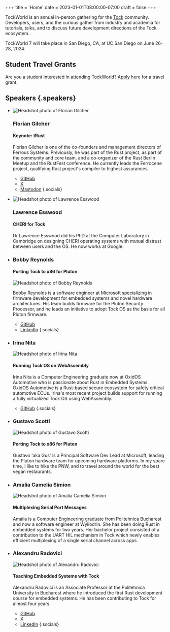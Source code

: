 +++
title = 'Home'
date = 2023-01-01T08:00:00-07:00
draft = false
+++

TockWorld is an annual in-person gathering for the [Tock](https://tockos.org) community. Developers, users, and the curious gather from industry and academia for tutorials, talks, and to discuss future development directions of the Tock ecosystem.

TockWorld 7 will take place in San Diego, CA, at UC San Diego on June 26-28, 2024.

## Student Travel Grants

Are you a student interested in attending TockWorld? [Apply here](grant) for a travel grant.


## Speakers {.speakers}

*
  ![Headshot photo of Florian Gilcher](speakers/florian_gilcher.jpg)

  ### Florian Gilcher

  #### Keynote: tRust

  Florian Gilcher is one of the co-founders and management directors
  of Ferrous Systems. Previously, he was part of the Rust project, as
  part of the community and core team, and a co-organizer of the Rust
  Berlin Meetup and the RustFest conference.  He currently leads the
  Ferrocene project, qualifying Rust project's compiler to highest
  assurances.

  * [GitHub](https://github.com/skade)
  * [ X](https://twitter.com/@argorak)
  * [Mastodon](https://hachyderm.io/@skade)
  {.socials}

*
  ![Headshot photo of Lawrence Esswood](speakers/lawrence_esswood.jpg)

  ### Lawrence Esswood

  #### CHERI for Tock

  Dr Lawrence Esswood did his PhD at the Computer Laboratory in Cambridge on
  designing CHERI operating systems with mutual distrust between users and the
  OS. He now works at Google.

*
  ### Bobby Reynolds

  #### Porting Tock to x86 for Pluton

  ![Headshot photo of Bobby Reynolds](speakers/bobby_reynolds.jpg)

  Bobby Reynolds is a software engineer at Microsoft specializing in
  firmware development for embedded systems and novel hardware
  architectures. His team builds firmware for the Pluton Security
  Processor, and he leads an initiative to adopt Tock OS as the basis
  for all Pluton firmware.

  * [GitHub](https://github.com/reynoldsbd)
  * [LinkedIn](https://www.linkedin.com/in/reynoldsbd3/)
  {.socials}

*
  ### Irina Nita

  ![Headshot photo of Irina Nita](speakers/irina_nita.jpg)

  #### Running Tock OS on WebAssembly

  Irina Nita is a Computer Engineering graduate now at OxidOS Automotive
  who is passionate about Rust in Embedded Systems.
  OxidOS Automotive is a Rust-based secure ecosystem for safety critical
  automotive ECUs.
  Irina's most recent project builds support for running a fully virtualized
  Tock OS using WebAssembly.

  * [GitHub](https://github.com/irina-nita)
  {.socials}

*
  ### Gustavo Scotti

  ![Headshot photo of Gustavo Scotti](speakers/gus_scotti.jpg)

  #### Porting Tock to x86 for Pluton

  Gustavo 'aka Gus' is a Principal Software Dev Lead at Microsoft, leading the
  Pluton hardware team for upcoming hardware platforms. In my spare time, I
  like to hike the PNW, and to travel around the world for the best vegan
  restaurants.

*
  ### Amalia Camelia Simion

  ![Headshot photo of Amalia Camelia Simion](speakers/amalia_simion.jpg)

  #### Multiplexing Serial Port Messages

  Amalia is a Computer Engineering graduate from Politehnica Bucharest and now a software engineer at Wyliodrin.
  She has been doing Rust in embedded systems for two years. Her bachelor
  project consisted of a contribution to the UART HIL mechanism in Tock
  which newly enables efficient multiplexing of a single serial channel
  across apps.

*
  ### Alexandru Radovici

  ![Headshot photo of Alexandru Radovici](speakers/alexandru_radovici.jpg)

  #### Teaching Embedded Systems with Tock

  Alexandru Radovici is an Associate Professor at the Politehnica University in
  Bucharest where he introduced the first Rust development course for embedded
  systems. He has been contributing to Tock for almost four years.

  * [GitHub](alexandruradovici)
  * [ X](https://twitter.com/wyliodrin)
  * [LinkedIn](https://www.linkedin.com/in/alexandruradovici/)
  {.socials}
